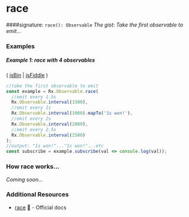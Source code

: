 # race
####signature: `race(): Observable`
*The gist: Take the first observable to emit...*


### Examples

##### Example 1: race with 4 observables

( [jsBin](http://jsbin.com/goqiwobeno/1/edit?js,console) | [jsFiddle](https://jsfiddle.net/btroncone/8jcmb1ec/) )

```js
//take the first observable to emit
const example = Rx.Observable.race(
  //emit every 1.5s
  Rx.Observable.interval(1500),
  //emit every 1s
  Rx.Observable.interval(1000).mapTo('1s won!'),
  //emit every 2s
  Rx.Observable.interval(2000),
  //emit every 2.5s
  Rx.Observable.interval(2500)
);
//output: "1s won!"..."1s won!"...etc
const subscribe = example.subscribe(val => console.log(val));
```

### How race works...
*Coming soon...*


### Additional Resources
* [race](http://reactivex.io/rxjs/class/es6/Observable.js~Observable.html#instance-method-race) :newspaper: - Official docs